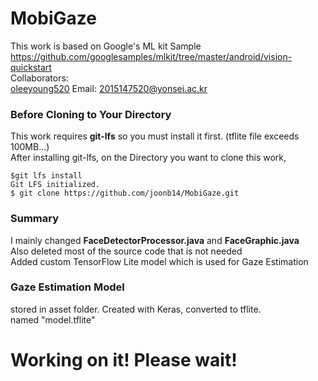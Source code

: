 # MobiGaze
This work is based on Google's ML kit Sample<br>
https://github.com/googlesamples/mlkit/tree/master/android/vision-quickstart <br>
Collaborators: <br>
<a href="https://github.com/oleeyoung520?tab=repositories">oleeyoung520</a> Email: 2015147520@yonsei.ac.kr <br>
### Before Cloning to Your Directory
This work requires <b>git-lfs</b> so you must install it first. (tflite file exceeds 100MB...)<br>
After installing git-lfs, on the Directory you want to clone this work, <br>
<pre><code>$git lfs install
Git LFS initialized.
$ git clone https://github.com/joonb14/MobiGaze.git
</code></pre>
### Summary
I mainly changed <b>FaceDetectorProcessor.java</b> and <b>FaceGraphic.java</b> <br>
Also deleted most of the source code that is not needed<br>
Added custom TensorFlow Lite model which is used for Gaze Estimation<br>
### Gaze Estimation Model
stored in asset folder. Created with Keras, converted to tflite.<br>
named "model.tflite"<br>
# Working on it! Please wait!
